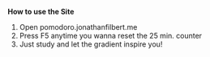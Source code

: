 **How to use the Site**
1. Open pomodoro.jonathanfilbert.me
2. Press F5 anytime you wanna reset the 25 min. counter
3. Just study and let the gradient inspire you!
